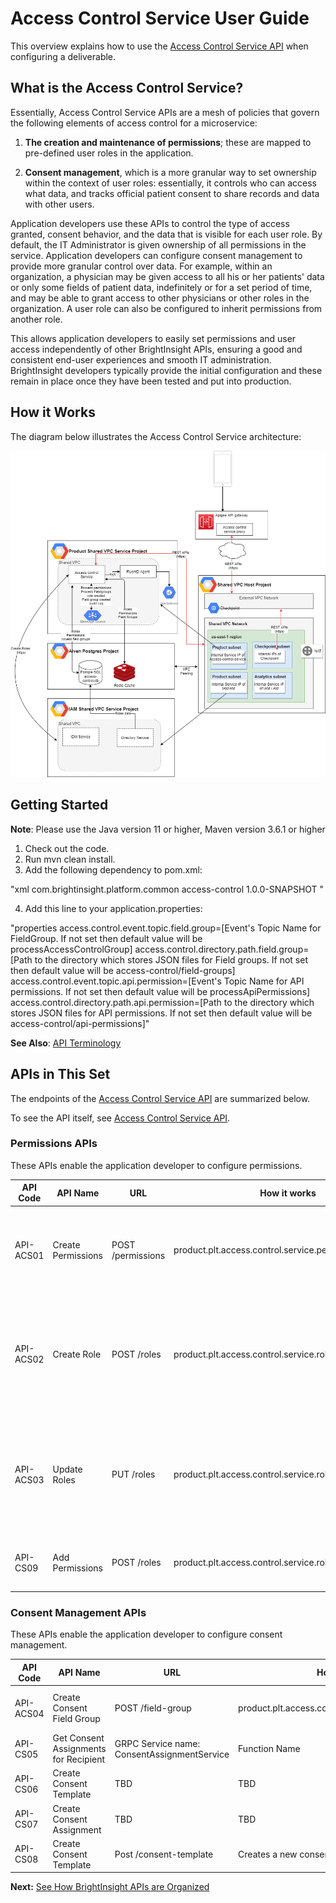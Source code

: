 # Access Control Service User Guide

This overview explains how to use the [Access Control Service API](reference/AccessControlServiceYAML.yml) when configuring a deliverable. 

## What is the Access Control Service?

Essentially, Access Control Service APIs are a mesh of policies that govern the following elements of access control for a microservice:

1. **The creation and maintenance of permissions**; these are mapped to pre-defined user roles in the application.

2. **Consent management**, which is a more granular way to set ownership within the context of user roles: essentially, it controls who can access what data, and tracks official patient consent to share records and data with other users. 

Application developers use these APIs to control the type of access granted, consent behavior, and the data that is visible for each user role. By default, the IT Administrator is given ownership of all permissions in the service.  Application developers can configure consent management to provide more granular control over data. For example, within an organization, a physician may be given access to all his or her patients' data or only some fields of patient data, indefinitely or for a set period of time, and may be able to grant access to other physicians or other roles in the organization.  A user role can also be configured to inherit permissions from another role.

This allows application developers to easily set permissions and user access independently of other BrightInsight APIs, ensuring a good and consistent end-user experiences and smooth IT administration. BrightInsight developers typically provide the initial configuration and these remain in place once they have been tested and put into production.

## How it Works

The diagram below illustrates the Access Control Service architecture:

![Functional Heirarchy Diagram](../assets/images/AccessControlArch.png)

## Getting Started

**Note**: Please use the Java version 11 or higher, Maven version 3.6.1 or higher
1. Check out the code.
2. Run mvn clean install.
3. Add the following dependency to pom.xml:

"xml <dependency> <groupId>com.brightinsight.platform.common</groupId> <artifactId>access-control</artifactId> <version>1.0.0-SNAPSHOT</version> </dependency>"

4. Add this line to your application.properties: 

"properties access.control.event.topic.field.group=[Event's Topic Name for FieldGroup. If not set then default value will be processAccessControlGroup] access.control.directory.path.field.group=[Path to the directory which stores JSON files for Field groups. If not set then default value will be access-control/field-groups] access.control.event.topic.api.permission=[Event's Topic Name for API permissions. If not set then default value will be processApiPermissions] access.control.directory.path.api.permission=[Path to the directory which stores JSON files for API permissions. If not set then default value will be access-control/api-permissions]"

**See Also**: [API Terminology](../docs/API-Terminology.md)

## APIs in This Set

The endpoints of the [Access Control Service API](reference/AccessControlServiceYAML.yml) are summarized below. 

To see the API itself, see [Access Control Service API](reference/AccessControlServiceYAML.yml).

### Permissions APIs

These APIs enable the application developer to configure permissions.

API Code	| API Name	| URL   	|How it works	| Use for
----------|-----------|---------|-------------|---------
API-ACS01	| Create Permissions	| POST /permissions	| product.plt.access.control.service.permission.create	| Enables the creation of new permissions, which can be mapped to predefined user role(s).	| Enabling a user to create new permissions (based on a predefined permissions template). 
API-ACS02	| Create Role	| POST /roles	| product.plt.access.control.service.role.create	| Enables the creation of a new user role, including role name, description, multi-factor authentication, location, and a list of permissions.	| Enabling a user to create a new user role. 
API-ACS03	| Update Roles	| PUT /roles	| product.plt.access.control.service.role.update	| Enables updates to any field for an existing user role, by first checking that the role exists, and then validating all required information.	| Enabling a user to update data for a user role.	
API-CS09	| Add Permissions	| POST /roles	| product.plt.access.control.service.role.add.permissions	| Enables a user to add permissions to an existing role.	| Enabling a user to add more permissions to an existing role.

### Consent Management APIs

These APIs enable the application developer to configure consent management.

API Code	| API Name	| URL   	|How it works	| Use for
----------|-----------|---------|-------------|---------
API-ACS04	| Create Consent Field Group	| POST /field-group	| product.plt.access.control.service.fieldgroup.create	| Enables a user to create a new consent form, by first checking that it does not already exist, and then validating all required information.	| Enabling a user to set up a new consent form using predefined consent fields. 
API-CS05	| Get Consent Assignments for Recipient	| GRPC Service name: ConsentAssignmentService	| Function Name	| getConsentAssignmentForRecepient	| product.plt.access.control.service.consent.assignment.get	| Applies predefined consent assignments from an external GRPC service to a recipient.	| Assigning consent to a user from another service.
API-CS06	| Create Consent Template	| TBD	| TBD	| TBD
API-CS07	| Create Consent Assignment	| TBD	| TBD	| TBD
API-CS08	| Create Consent Template	| Post /consent-template	| Creates a new consent template.	| TBD

**Next:** [See How BrightInsight APIs are Organized](../docs/HowBrightInsightAPIsareOrganized.md)